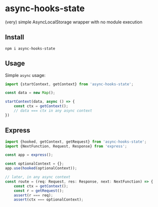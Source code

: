 # async-hooks-state
(very) simple AsyncLocalStorage wrapper with no module execution


## Install
```shell
npm i async-hooks-state
```


## Usage
Simple `async` usage:
```typescript
import {startContext, getContext} from 'async-hooks-state';

const data = new Map();

startContext(data, async () => {
    const ctx = getContext();
    // data === ctx in any async context
})
```

## Express

```typescript
import {hooked, getContext, getRequest} from 'async-hooks-state';
import {NextFunction, Request, Response} from 'express';

const app = express();

const optionalContext = {};
app.use(hooked(optionalContext));

// later, in any async context
const route = (req: Request, res: Response, next: NextFunction) => {
    const ctx = getContext();
    const r = getRequest();
    assert(r === req);
    assert(ctx === optionalContext);
```
